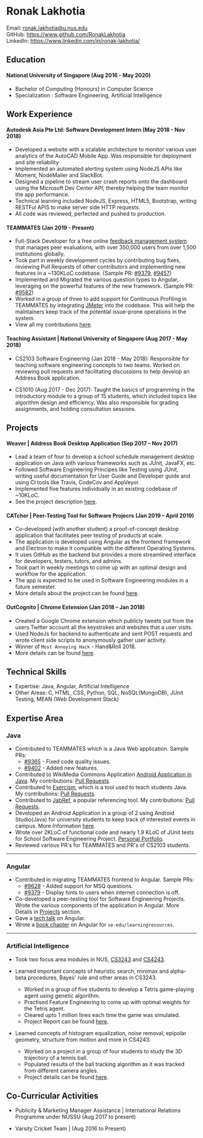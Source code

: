 # Ronak Lakhotia

Email: ronak.lakhotia@u.nus.edu <br>
GitHub: https://www.github.com/RonakLakhotia <br>
LinkedIn: https://www.linkedin.com/in/ronak-lakhotia/

## Education

#### National University of Singapore (Aug 2016 - May 2020)
- Bachelor of Computing (Honours) in Computer Science
- Specialization : Software Engineering, Artificial Intelligence

## Work Experience

#### Autodesk Asia Pte Ltd: Software Development Intern (May 2018 - Nov 2018)

- Developed a website with a scalable architecture to monitor various user analytics of the AutoCAD Mobile App. Was responsible for deployment and site reliability
- Implemented an automated alerting system using NodeJS APIs like Moment, NodeMailer and SlackBot.
- Designed a pipeline to stream user crash reports onto the dashboard using the Microsoft Dev Center API, thereby helping the team monitor the app performance.
- Technical learning included NodeJS, Express, HTML5, Bootstrap, writing RESTFul APIS to make server side HTTP requests.
- All code was reviewed, perfected and pushed to production.

#### TEAMMATES (Jan 2019 - Present)

- Full-Stack Developer for a free online [feedback management system](http://teammatesv4.appspot.com/) that manages peer evaluations, with over 350,000 users from over 1,500 institutions globally.
- Took part in weekly development cycles by contributing bug fixes, reviewing Pull Requests of other contributors and implementing new features in a ~130KLoC codebase. (Sample PR: [#9379](https://github.com/TEAMMATES/teammates/pull/9379), [#9457](https://github.com/TEAMMATES/teammates/pull/9457))
- Implemented and Migrated the various question types to Angular, leveraging on the powerful features of the new framework. (Sample PR: [#9582](https://github.com/TEAMMATES/teammates/pull/9528))
- Worked in a group of three to add support for Continuous Profiling in TEAMMATES by integrating [JMeter](https://jmeter.apache.org/) into the codebase. This will help the maintainers keep track of the potential issue-prone operations in the system.
- View all my contributions [here](https://github.com/TEAMMATES/teammates/pulls/RonakLakhotia).

#### Teaching Assistant | National University of Singapore (Aug 2017 - May 2018)

- CS2103 Software Engineering (Jan 2018 - May 2018): Responsible for teaching software engineering concepts to two teams. Worked on reviewing pull requests and facilitating discussions to help develop an Address Book application.

- CS1010 (Aug 2017 - Dec 2017): Taught the basics of programming in the introductory module to a group of 15 students, which included topics like algorithm design and efficiency. Was also responsible for grading assignments, and holding consultation sessions.

## Projects

#### Weaver | Address Book Desktop Application	(Sep 2017 – Nov 2017)

- Lead a team of four to develop a school schedule management desktop application on Java with various frameworks such as JUnit, JavaFX, etc.
- Followed Software Engineering Principes like Testing using JUnit, writing useful documentation for User Guide and Developer guide and using CI tools like Travis, CodeCov and AppVeyor.
- Implemented five features individually in an existing codebase of ~10KLoC.
- See the project description [here](https://github.com/CS2103AUG2017-W13-B2/main).

#### CATcher | Peer-Testing Tool for Software Projecrs (Jan 2019 – April 2019)

- Co-developed (with another student) a proof-of-concept desktop application that facilitates peer testing of products at scale.
- The application is developed using Angular as the frontend framework and Electron to make it compatible with the different Operating Systems.
- It uses GitHub as the backend but provides a more streamlined interface for developers, testers, tutors, and admins.
- Took part in weekly meetings to come up with an optimal design and workflow for the application.
- The app is expected to be used in Software Engineering modules in a future semester.
- More details about the project can be found [here](https://github.com/testathor/CATcher/blob/master/README.md).

#### OutCognito | Chrome Extension (Jan 2018 – Jan 2018)

- Created a Google Chrome extension which publicly tweets out from the users Twitter account all the keystrokes and websites that a user visits.
- Used NodeJs for backend to authenticate and sent POST requests and wrote client side scripts to anonymously gather user activity.
- Winner of `Most Annoying Hack` - Hand&Roll 2018.
- More details can be found [here](https://github.com/RonakLakhotia/chrome-twitter-extension).

## Technical Skills

- Expertise: Java, Angular, Artificial Intelligence
- Other Areas: C, HTML, CSS, Python, SQL, NoSQL(MongoDB), JUnit Testing, MEAN (Web Development Stack)

## Expertise Area

### Java

- Contributed to TEAMMATES which is a Java Web application. Sample PRs:
    - [#9365](https://github.com/TEAMMATES/teammates/pull/9365) - Fixed code quality issues.
    - [#9402](https://github.com/TEAMMATES/teammates/pull/9402) - Added new features.
- Contributed to WikiMedia Commons Application [Android Application in Java](https://github.com/commons-app/apps-android-commons/). My contributions: [Pull Requests](https://github.com/commons-app/apps-android-commons/pull/2359).
- Contributed to [Exercism](https://github.com/exercism/java), which is a tool used to teach students Java. My contributions: [Pull Requests](https://github.com/exercism/java/pulls?q=is%3Apr+author%3ARonakLakhotia+is%3Aclosed).
- Contributed to [JabRef](https://github.com/JabRef/jabref/), a popular referencing tool. My contributions: [Pull Requests](https://github.com/JabRef/jabref/pulls?q=is%3Apr+author%3ARonakLakhotia+is%3Aclosed).
- Developed an Android Application in a group of 2 using Android Studio(Java) for university students to keep track of interested events in campus. More Information [here](https://github.com/NUSEvents/NusEvents).
- Wrote over 2KLoC of functional code and nearly 1.9 KLoC of JUnit tests for School Software Engineering Project. [Personal Portfolio](https://cs2103aug2017-w13-b2.github.io/main/team/RonakLakhotia.html).
- Reviewed various PR's for TEAMMATES and PR's of CS2103 students.

---

### Angular

- Contributed in migrating TEAMMATES frontend to Angular. Sample PRs:
    - [#9628](https://github.com/TEAMMATES/teammates/pull/9628) - Added support for MSQ questions.
    - [#9379](https://github.com/TEAMMATES/teammates/pull/9379) - Display hints to users when internet connection is off.  
- Co-developed a peer-testing tool for Software Engineering Projects. Wrote the various components of the application in Angular. More Details in [Projects](https://github.com/nus-cs3281/2019/blob/master/students/ronakLakhotia/resume.md#Projects) section.
- Gave a [tech talk](https://github.com/nus-cs3281/2019/issues/34) on Angular.
- Wrote a [book chapter](https://github.com/se-edu/learningresources/pull/76) on Angular for `se-edu/learningresources`.

---

### Artificial Intelligence

- Took two focus area modules in NUS, [CS3243](https://nusmods.com/modules/CS3243/introduction-to-artificial-intelligence) and [CS4243](https://nusmods.com/modules/CS4243/computer-vision-and-pattern-recognition).
- Learned important concepts of heuristic search, minimax and alpha-beta procedures, Bayes' rule and other areas in CS3243.
    - Worked in a group of five students to develop a Tetris game-playing agent using genetic algorithm.
    - Practised Feature Engineering to come up with optimal weights for the Tetris agent.
    - Cleared upto 1 million lines each time the game was simulated.
    - Project Report can be found [here](https://github.com/RonakLakhotia/CS3243-TetrisAI/blob/master/Report.pdf).
    
- Learned concepts of histogram equalization, noise removal, epipolar geometry, structure from motion and more in CS4243.
    - Worked on a project in a group of four students to study the 3D trajectory of a tennis ball.
    - Populated results of the ball tracking algorithm as it was tracked from different camera angles.
    - Project details can be found [here](https://github.com/RonakLakhotia/table-tennis-ball-trajectory).
    
## Co-Curricular Activities

- Publicity & Marketing Manager Assistance | International Relations Programme under NUSSU (Aug 2017 to present)

- Varsity Cricket Team | (Aug 2016 to Present)
